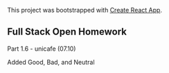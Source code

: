 This project was bootstrapped with [Create React App](https://github.com/facebook/create-react-app).

## Full Stack Open Homework

Part 1.6 - unicafe (07.10)

Added Good, Bad, and Neutral

